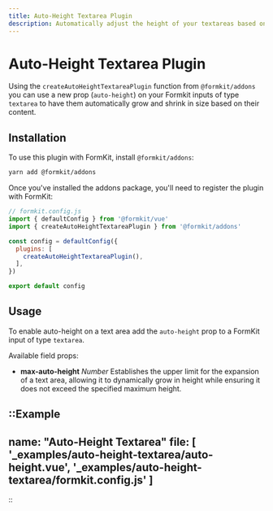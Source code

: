 ```yaml
---
title: Auto-Height Textarea Plugin
description: Automatically adjust the height of your textareas based on their content.
---
```


# Auto-Height Textarea Plugin

Using the `createAutoHeightTextareaPlugin` function from `@formkit/addons` you can use a new prop (`auto-height`) on your Formkit inputs of type `textarea` to have them automatically grow and shrink in size based on their content.

## Installation

To use this plugin with FormKit, install `@formkit/addons`:

```bash
yarn add @formkit/addons
```

Once you've installed the addons package, you'll need to register the plugin with FormKit:

```js
// formkit.config.js
import { defaultConfig } from '@formkit/vue'
import { createAutoHeightTextareaPlugin } from '@formkit/addons'

const config = defaultConfig({
  plugins: [
    createAutoHeightTextareaPlugin(),
  ],
})

export default config
```

## Usage

To enable auto-height on a text area add the `auto-height` prop to a FormKit input of type `textarea`.

Available field props:

- **max-auto-height** *Number* Establishes the upper limit for the expansion of a text area, allowing it to dynamically grow in height while ensuring it does not exceed the specified maximum height.

::Example
---
name: "Auto-Height Textarea"
file: [
'_examples/auto-height-textarea/auto-height.vue',
'_examples/auto-height-textarea/formkit.config.js'
]
---
::
